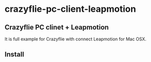 # crazyflie-pc-client-leapmotion
Crazyflie PC clinet + Leapmotion
--------------------------------

It is full example for Crazyflie with connect Leapmotion for Mac OSX. 

Install
-------

